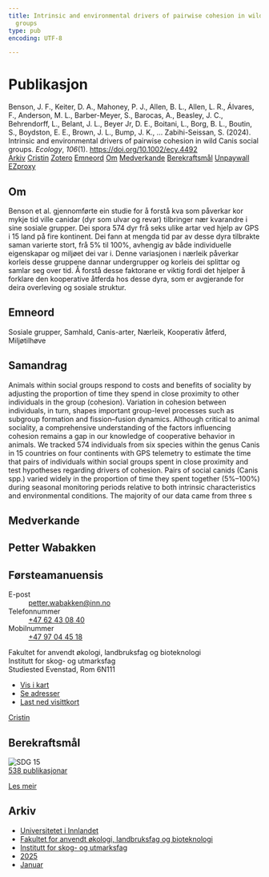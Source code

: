 ```yaml
---
title: Intrinsic and environmental drivers of pairwise cohesion in wild Canis social
  groups
type: pub
encoding: UTF-8

---
```

<h1>Publikasjon</h1>
<article id="csl-bib-container-DXN3ZQMV" class="csl-bib-container">
  <div class="csl-bib-body"> <div class="csl-entry">Benson, J. F., Keiter, D. A., Mahoney, P. J., Allen, B. L., Allen, L. R., Álvares, F., Anderson, M. L., Barber-Meyer, S., Barocas, A., Beasley, J. C., Behrendorff, L., Belant, J. L., Beyer Jr, D. E., Boitani, L., Borg, B. L., Boutin, S., Boydston, E. E., Brown, J. L., Bump, J. K., … Zabihi-Seissan, S. (2024). Intrinsic and environmental drivers of pairwise cohesion in wild Canis social groups. <i>Ecology</i>, <i>106</i>(1). <a href="https://doi.org/10.1002/ecy.4492">https://doi.org/10.1002/ecy.4492</a></div> </div>
  <div class="csl-bib-buttons">
    <a href="#taxonomy-article-DXN3ZQMV" alt="archive" class="csl-bib-button">Arkiv</a>
    <a href="https://app.cristin.no/results/show.jsf?id=2334845" alt="Cristin" class="csl-bib-button">Cristin</a>
    <a href="http://zotero.org/groups/5881554/items/DXN3ZQMV" alt="Zotero" class="csl-bib-button">Zotero</a>
    <a href="#keywords-article-DXN3ZQMV" alt="keywords" class="csl-bib-button">Emneord</a>
    <a href="#about-article-DXN3ZQMV" alt="about_pub" class="csl-bib-button">Om</a>
    <a href="#contributors-article-DXN3ZQMV" alt="contributors" class="csl-bib-button">Medverkande</a>
    <a href="#sdg-article-DXN3ZQMV" alt="sdg" class="csl-bib-button">Berekraftsmål</a>
    <a href="https://doi.org/10.1002/ecy.4492" alt="Unpaywall" class="csl-bib-button">Unpaywall</a>
    <a href="https://doi.org/10.1002/ecy.4492" alt="EZproxy" class="csl-bib-button">EZproxy</a>
  </div>
  <div id="csl-bib-meta-container-DXN3ZQMV"></div>
</article>
<div id="csl-bib-meta-DXN3ZQMV" class="csl-bib-meta">
  <article id="about-article-DXN3ZQMV" class="about_pub-article">
    <h1>Om</h1>
    Benson et al. gjennomførte ein studie for å forstå kva som påverkar kor mykje tid ville canidar (dyr som ulvar og revar) tilbringer nær kvarandre i sine sosiale grupper. Dei spora 574 dyr frå seks ulike artar ved hjelp av GPS i 15 land på fire kontinent. Dei fann at mengda tid par av desse dyra tilbrakte saman varierte stort, frå 5% til 100%, avhengig av både individuelle eigenskapar og miljøet dei var i. Denne variasjonen i nærleik påverkar korleis desse gruppene dannar undergrupper og korleis dei splittar og samlar seg over tid. Å forstå desse faktorane er viktig fordi det hjelper å forklare den kooperative åtferda hos desse dyra, som er avgjerande for deira overleving og sosiale struktur.
  </article>
  <article id="keywords-article-DXN3ZQMV" class="keywords-article">
    <h1>Emneord</h1>
    Sosiale grupper, Samhald, Canis-arter, Nærleik, Kooperativ åtferd, Miljøtilhøve
  </article>
  <article id="abstract-article-DXN3ZQMV" class="abstract-article">
    <h1>Samandrag</h1>
    Animals within social groups respond to costs and benefits of sociality by adjusting the proportion of time they spend in close proximity to other individuals in the group (cohesion). Variation in cohesion between individuals, in turn, shapes important group-level processes such as subgroup formation and fission–fusion dynamics. Although critical to animal sociality, a comprehensive understanding of the factors influencing cohesion remains a gap in our knowledge of cooperative behavior in animals. We tracked 574 individuals from six species within the genus Canis in 15 countries on four continents with GPS telemetry to estimate the time that pairs of individuals within social groups spent in close proximity and test hypotheses regarding drivers of cohesion. Pairs of social canids (Canis spp.) varied widely in the proportion of time they spent together (5%–100%) during seasonal monitoring periods relative to both intrinsic characteristics and environmental conditions. The majority of our data came from three s
  </article>
  <article id="contributors-article-DXN3ZQMV" class="contributors-article">
    <h1>Medverkande</h1>
    <div class="personas"> <div class="vrtx-hinn-person-card"> <div class="photo"> <i class="lar la-user-circle missing-person"></i> </div> <div class="info"> <hgroup><h1>Petter Wabakken</h1> <h2>Førsteamanuensis</h2> </hgroup><dl> <dt>E-post</dt> <dd> <a href="mailto:petter.wabakken@inn.no">petter.wabakken@inn.no</a> </dd> <dt>Telefonnummer</dt> <dd><a href="tel:+4762430840"> +47 62 43 08 40 </a></dd> <dt>Mobilnummer</dt> <dd><a href="tel:+4797044518"> +47 97 04 45 18 </a></dd> </dl> <p> Fakultet for anvendt økologi, landbruksfag og bioteknologi<br> Institutt for skog- og utmarksfag<br> Studiested Evenstad, Rom 6N111 </p> <ul class="vrtx-hinn-links"> <li><a href="https://www.google.com/maps?q=61.42516,11.07813">Vis i kart</a></li> <li><a href="https://www.inn.no/finn-en-ansatt/petter-wabakken.html#vrtx-hinn-addresses">Se adresser</a></li> <li><a href="https://www.inn.no/finn-en-ansatt/petter-wabakken.html?vrtx=vcf">Last ned visittkort</a></li> </ul> </div> </div> <a href="https://app.cristin.no/persons/show.jsf?id=328337" alt="Cristin URL" class="personas-cristin">Cristin</a> </div>
  </article>
  <article id="sdg-article-DXN3ZQMV" class="sdg-article">
    <h1>Berekraftsmål</h1>
    <div class="sdg-container"><div id="sdg15" class="sdg">
        <img src="{{< params subfolder >}}images/sdg/sdg15_nn.png" class="image" alt="SDG 15">
        <div class="sdg-overlay">
          <a href="/nn/archive/?key=?sdg=15#archive" class="sdg-publication-count"><span>538</span> publikasjonar</a>
          <p><a href="https://fn.no/om-fn/fns-baerekraftsmaal/livet-paa-land?lang=nno-NO" class="sdg-read-more">Les meir</a></p>
        </div>
      </div></div>
  </article>
  <article id="taxonomy-article-DXN3ZQMV" class="taxonomy-article">
    <h1>Arkiv</h1>
    <ul>
      <li>
        <a href="/nn/archive/?key=3DCRN523">Universitetet i Innlandet</a>
      </li>
      <li>
        <a href="/nn/archive/?key=T77LXH6D">Fakultet for anvendt økologi, landbruksfag og bioteknologi</a>
      </li>
      <li>
        <a href="/nn/archive/?key=7TRARPE3">Institutt for skog- og utmarksfag</a>
      </li>
      <li>
        <a href="/nn/archive/?key=H5L4MZHE">2025</a>
      </li>
      <li>
        <a href="/nn/archive/?key=Z4NRWY2R">Januar</a>
      </li>
    </ul>
  </article>
</div>
